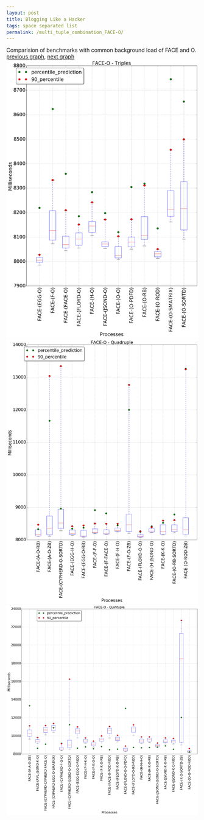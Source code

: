 ```yaml
---
layout: post
title: Blogging Like a Hacker
tags: space separated list
permalink: /multi_tuple_combination_FACE-O/
---
```


Comparision of benchmarks with common background load of FACE and O.
[previous graph](../multi_tuple_combination_FACE-K/), [next graph](../multi_tuple_combination_FACE-PDFD/)
<img src="./images/triple/FACE/FACE-O_box.png" alt="graph figure"><img src="./images/quadruple/FACE/FACE-O_box.png" alt="graph figure"><img src="./images/quintuple/FACE/FACE-O_box.png" alt="graph figure">